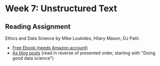 # Week 7: Unstructured Text

## Reading Assignment

Ethics and Data Science by Mike Loukides, Hilary Mason, DJ Patil:
* [Free Ebook (needs Amazon account)](https://www.amazon.com/Ethics-Data-Science-Mike-Loukides-ebook/dp/B07GTC8ZN7)
* [As blog posts](https://www.oreilly.com/tags/data-ethics) (read in reverse of presented order, starting with "Doing good data science")
